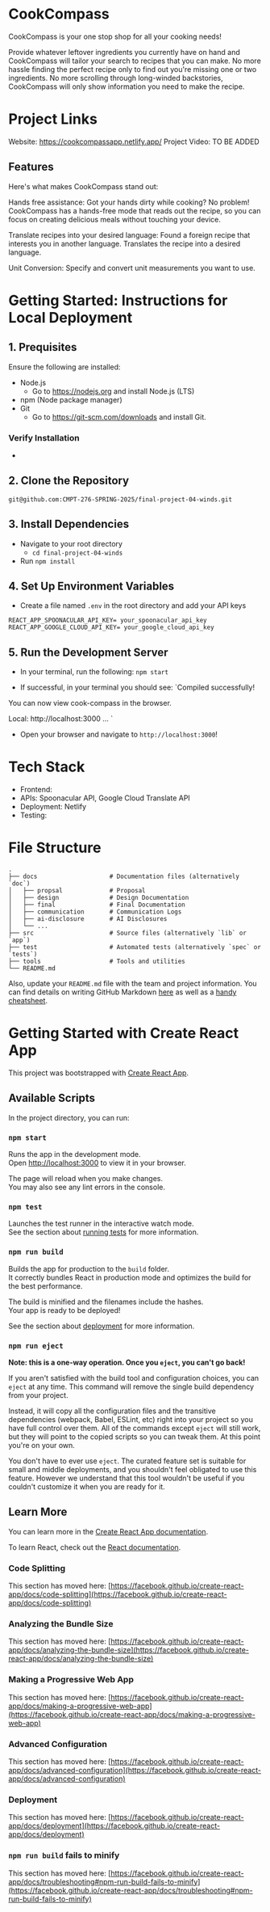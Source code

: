 # CookCompass
CookCompass is your one stop shop for all your cooking needs! 

Provide whatever leftover ingredients you currently have on hand and CookCompass will tailor your search to recipes that you can make. No more hassle finding the perfect recipe only to find out you're missing one or two ingredients. No more scrolling through long-winded backstories, CookCompass will only show information you need to make the recipe. 

# Project Links
Website: https://cookcompassapp.netlify.app/
Project Video: TO BE ADDED

## Features
Here's what makes CookCompass stand out:

Hands free assistance: Got your hands dirty while cooking? No problem! CookCompass has a hands-free mode that reads out the recipe, so you can focus on creating delicious meals without touching your device.

Translate recipes into your desired language: Found a foreign recipe that interests you in another language. Translates the recipe into a desired language.

Unit Conversion: Specify and convert unit measurements you want to use.


# Getting Started: Instructions for Local Deployment 
## 1. Prequisites
Ensure the following are installed:
- Node.js
  - Go to https://nodejs.org and install Node.js (LTS)
- npm (Node package manager)
- Git
  - Go to https://git-scm.com/downloads and install Git.
### Verify Installation
- 

## 2. Clone the Repository
```git@github.com:CMPT-276-SPRING-2025/final-project-04-winds.git```

## 3. Install Dependencies
- Navigate to your root directory
  - ```cd final-project-04-winds```
- Run ```npm install``` 

## 4. Set Up Environment Variables
- Create a file named `.env` in the root directory and add your API keys
```
REACT_APP_SPOONACULAR_API_KEY= your_spoonacular_api_key
REACT_APP_GOOGLE_CLOUD_API_KEY= your_google_cloud_api_key
```

## 5. Run the Development Server
- In your terminal, run the following:
```npm start```

- If successful, in your terminal you should see:
`Compiled successfully!

You can now view cook-compass in the browser.

  Local:            http://localhost:3000
  ...
`

- Open your browser and navigate to `http://localhost:3000`!


# Tech Stack
- Frontend:
- APIs: Spoonacular API, Google Cloud Translate API
- Deployment: Netlify
- Testing: 

# File Structure
```
.
├── docs                    # Documentation files (alternatively `doc`)
│   ├── propsal             # Proposal
│   ├── design              # Design Documentation
│   ├── final               # Final Documentation
│   ├── communication       # Communication Logs
│   ├── ai-disclosure       # AI Disclosures
│   └── ...          
├── src                     # Source files (alternatively `lib` or `app`)
├── test                    # Automated tests (alternatively `spec` or `tests`)
├── tools                   # Tools and utilities
└── README.md
```

Also, update your `README.md` file with the team and project information. You can find details on writing GitHub Markdown [here](https://docs.github.com/en/get-started/writing-on-github/getting-started-with-writing-and-formatting-on-github/basic-writing-and-formatting-syntax) as well as a [handy cheatsheet](https://enterprise.github.com/downloads/en/markdown-cheatsheet.pdf).














# Getting Started with Create React App

This project was bootstrapped with [Create React App](https://github.com/facebook/create-react-app).<br>



## Available Scripts

In the project directory, you can run:

### `npm start`

Runs the app in the development mode.\
Open [http://localhost:3000](http://localhost:3000) to view it in your browser.

The page will reload when you make changes.\
You may also see any lint errors in the console.

### `npm test`

Launches the test runner in the interactive watch mode.\
See the section about [running tests](https://facebook.github.io/create-react-app/docs/running-tests) for more information.

### `npm run build`

Builds the app for production to the `build` folder.\
It correctly bundles React in production mode and optimizes the build for the best performance.

The build is minified and the filenames include the hashes.\
Your app is ready to be deployed!

See the section about [deployment](https://facebook.github.io/create-react-app/docs/deployment) for more information.

### `npm run eject`

**Note: this is a one-way operation. Once you `eject`, you can't go back!**

If you aren't satisfied with the build tool and configuration choices, you can `eject` at any time. This command will remove the single build dependency from your project.

Instead, it will copy all the configuration files and the transitive dependencies (webpack, Babel, ESLint, etc) right into your project so you have full control over them. All of the commands except `eject` will still work, but they will point to the copied scripts so you can tweak them. At this point you're on your own.

You don't have to ever use `eject`. The curated feature set is suitable for small and middle deployments, and you shouldn't feel obligated to use this feature. However we understand that this tool wouldn't be useful if you couldn't customize it when you are ready for it.

## Learn More

You can learn more in the [Create React App documentation](https://facebook.github.io/create-react-app/docs/getting-started).

To learn React, check out the [React documentation](https://reactjs.org/).

### Code Splitting

This section has moved here: [https://facebook.github.io/create-react-app/docs/code-splitting](https://facebook.github.io/create-react-app/docs/code-splitting)

### Analyzing the Bundle Size

This section has moved here: [https://facebook.github.io/create-react-app/docs/analyzing-the-bundle-size](https://facebook.github.io/create-react-app/docs/analyzing-the-bundle-size)

### Making a Progressive Web App

This section has moved here: [https://facebook.github.io/create-react-app/docs/making-a-progressive-web-app](https://facebook.github.io/create-react-app/docs/making-a-progressive-web-app)

### Advanced Configuration

This section has moved here: [https://facebook.github.io/create-react-app/docs/advanced-configuration](https://facebook.github.io/create-react-app/docs/advanced-configuration)

### Deployment

This section has moved here: [https://facebook.github.io/create-react-app/docs/deployment](https://facebook.github.io/create-react-app/docs/deployment)

### `npm run build` fails to minify

This section has moved here: [https://facebook.github.io/create-react-app/docs/troubleshooting#npm-run-build-fails-to-minify](https://facebook.github.io/create-react-app/docs/troubleshooting#npm-run-build-fails-to-minify)
